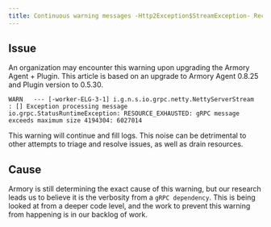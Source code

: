 ```yaml
---
title: Continuous warning messages -Http2Exception$StreamException- Received DATA frame
---
```


## Issue
An organization may encounter this warning upon upgrading the Armory Agent + Plugin. This article is based on an upgrade to Armory Agent 0.8.25 and Plugin version to 0.5.30.
```
WARN   --- [-worker-ELG-3-1] i.g.n.s.io.grpc.netty.NettyServerStream  : [] Exception processing message
io.grpc.StatusRuntimeException: RESOURCE_EXHAUSTED: gRPC message exceeds maximum size 4194304: 6027014
```
This warning will continue and fill logs. This noise can be detrimental to other attempts to triage and resolve issues, as well as drain resources.


## Cause
Armory is still determining the exact cause of this warning, but our research leads us to believe it is the verbosity from a ```gRPC dependency```. This is being looked at from a deeper code level, and the work to prevent this warning from happening is in our backlog of work.

